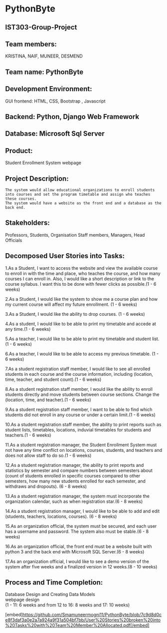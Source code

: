 # **PythonByte**   
## IST303-Group-Project    
## **Team members:** 
KRISTINA, NAIF, MUNEER, DESMEND       

## **Team name: PythonByte**   

## **Development Environment:**
GUI frontend: HTML, CSS, Bootstrap , Javascript   
## **Backend:** Python, Django Web Framework    
## **Database:** Microsoft Sql Server   

## **Product:**
Student Enrollment System webpage   

## **Project Description:**
	The system would allow educational organizations to enroll students into courses and set the program timetable and assign who teaches these courses.
	The system would have a website as the front end and a database as the back end.      
  
## **Stakeholders:**
Professors, Students, Organisation Staff members, Managers, Head Officials   
  
## **Decomposed User Stories into Tasks:**   
  
1.As a Student, I want to access the website and view the available course to enroll in with the time and place, who teaches the course, and how many courses I can enroll in. Also, I would like a short description or link to the course syllabus. I want this to be done with fewer clicks as possible.(1 - 6 weeks)         

2.As a Student, I would like the system to show me a course plan and how my current course will affect my future enrollment. (1 - 6 weeks)      

3.As a Student, I would like the ability to drop courses. (1 - 6 weeks)      

4.As a student, I would like to be able to print my timetable and accede at any time.(1 - 6 weeks)        

5.As a teacher, I would like to be able to print my timetable and student list.(1 - 6 weeks)       

6.As a teacher, I would like to be able to access my previous timetable. (1 - 6 weeks)     

7.As a student registration staff member, I would like to see all enrolled students in each course and the course information, including (location, time, teacher, and student count).(1 - 6 weeks)      

8.As a student registration staff member, I would like the ability to enroll students directly and move students between course sections. Change the (location, time, and teacher).(1 - 6 weeks)         

9.As a student registration staff member, I want to be able to find which students did not enroll in any course or under a certain limit.(1 - 6 weeks)       

10.As a student registration staff member, the ability to print reports such as student lists, timetables, locations, induvial timetables for students and teachers.(1 - 6 weeks)       

11.As a student registration manager, the Student Enrollment System must not have any time conflict on locations, courses, students, and teachers and does not allow staff to do so.(1 - 6 weeks)         

12.As a student registration manager, the ability to print reports and statistics by semester and compare numbers between semesters about (count of students enrolled in specific courses compared to other semesters, how many new students enrolled for each semester, and withdraws and dropouts). (6 - 8 weeks)          

13.As a student registration manager, the system must incorporate the organization calendar, such as when registration star.(6 - 8 weeks)         

14.As a student registration manager, I would like to be able to add and edit (students, teachers, locations, courses). (6 - 8 weeks)         

15.As an organization official, the system must be secured, and each user has a username and password. The system also must be stable.(6 - 8 weeks)         

16.As an organization official, the front end must be a website built with python 3 and the back end with Microsoft SQL Server.(6 - 8 weeks)          

17.As an organization official, I would like to see a demo version of the system after five weeks and a finalized version in 12 weeks.(8 - 10 weeks)         


## **Process and Time Completion:**    
Database Design and Creating Data Models   
webpage design   
(1 - 11: 6 weeks and from 12 to 16: 8 weeks and 17: 10 weeks)


[embed]https://github.com/Smamuneermogni11/PythonByte/blob/7c9d8d0ce8f3daf3a0e2a7a924a9f31a504bf7bb/User%20Stories%20broken%20into%20Tasks%20with%20Team%20Member%20Allocated.pdf[/embed]















